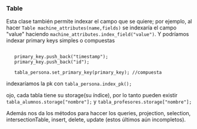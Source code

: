 ### Table
Esta clase también permite indexar el campo que se  quiere; por ejemplo, al hacer ```Table machine_attributes(name,fields)``` se indexaría el campo "value" haciendo ```machine_attributes.index_field("value")```. Y podríamos indexar primary keys simples o compuestas 
 ```vector<string> primary_key;
 
    primary_key.push_back("timestamp");
    primary_key.push_back("id");
    
    tabla_persona.set_primary_key(primary_key); //compuesta 
 ```
indexaríamos la pk con ```tabla_persona.index_pk();```

ojo, cada tabla tiene su storage(su índice), por lo tanto pueden existir ```tabla_alumnos.storage["nombre"];``` y ```tabla_profesores.storage["nombre"];```

Además nos da los métodos para haccer los queries, projection, selection, intersectionTable, insert, delete, update (estos últimos aún incompletos). 
